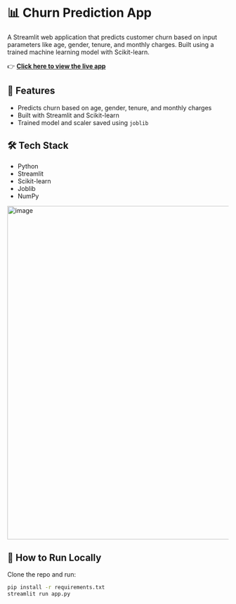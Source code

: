 # 📊 Churn Prediction App
A Streamlit web application that predicts customer churn based on input parameters like age, gender, tenure, and monthly charges. Built using a trained machine learning model with Scikit-learn.

👉 **[Click here to view the live app](https://churn-prediction-app-yourusername.streamlit.app)**

## 🚀 Features
- Predicts churn based on age, gender, tenure, and monthly charges
- Built with Streamlit and Scikit-learn
- Trained model and scaler saved using `joblib`

## 🛠 Tech Stack
- Python
- Streamlit
- Scikit-learn
- Joblib
- NumPy

<img width="936" height="760" alt="image" src="https://github.com/user-attachments/assets/75bb0136-c6c4-4207-851b-2609580d5854" />




## 📁 How to Run Locally
Clone the repo and run:

```bash
pip install -r requirements.txt
streamlit run app.py
